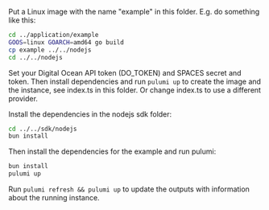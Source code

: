 Put a Linux image with the name "example" in this folder.
E.g. do something like this:

```sh
cd ../application/example
GOOS=linux GOARCH=amd64 go build
cp example ../../nodejs
cd ../../nodejs
```

Set your Digital Ocean API token (DO_TOKEN) and SPACES secret and token.
Then install dependencies and run `pulumi up` to create the image and the instance, see index.ts in this folder.
Or change index.ts to use a different provider.

Install the dependencies in the nodejs sdk folder:
```sh
cd ../../sdk/nodejs
bun install
```

Then install the dependencies for the example and run pulumi:
```sh
bun install
pulumi up
```

Run `pulumi refresh && pulumi up` to update the outputs with information about the running instance.
